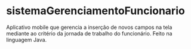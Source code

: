 # sistemaGerenciamentoFuncionario
Aplicativo mobile que gerencia a inserção de novos campos na tela mediante ao critério da jornada de trabalho do funcionário. Feito na linguagem Java.
